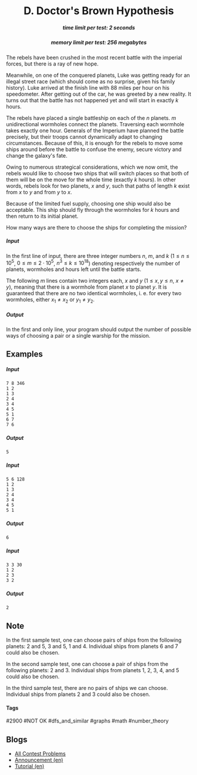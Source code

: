 <h1 style='text-align: center;'> D. Doctor's Brown Hypothesis</h1>

<h5 style='text-align: center;'>time limit per test: 2 seconds</h5>
<h5 style='text-align: center;'>memory limit per test: 256 megabytes</h5>

The rebels have been crushed in the most recent battle with the imperial forces, but there is a ray of new hope.

Meanwhile, on one of the conquered planets, Luke was getting ready for an illegal street race (which should come as no surprise, given his family history). Luke arrived at the finish line with 88 miles per hour on his speedometer. After getting out of the car, he was greeted by a new reality. It turns out that the battle has not happened yet and will start in exactly $k$ hours.

The rebels have placed a single battleship on each of the $n$ planets. $m$ unidirectional wormholes connect the planets. Traversing each wormhole takes exactly one hour. Generals of the Imperium have planned the battle precisely, but their troops cannot dynamically adapt to changing circumstances. Because of this, it is enough for the rebels to move some ships around before the battle to confuse the enemy, secure victory and change the galaxy's fate.

Owing to numerous strategical considerations, which we now omit, the rebels would like to choose two ships that will switch places so that both of them will be on the move for the whole time (exactly $k$ hours). In other words, rebels look for two planets, $x$ and $y$, such that paths of length $k$ exist from $x$ to $y$ and from $y$ to $x$.

Because of the limited fuel supply, choosing one ship would also be acceptable. This ship should fly through the wormholes for $k$ hours and then return to its initial planet.

How many ways are there to choose the ships for completing the mission? 

##### Input

In the first line of input, there are three integer numbers $n$, $m$, and $k$ ($1 \leq n \leq 10^5$, $0 \leq m \leq 2 \cdot 10^5$, $n^3 \leq k \leq 10^{18}$) denoting respectively the number of planets, wormholes and hours left until the battle starts.

The following $m$ lines contain two integers each, $x$ and $y$ ($1 \leq x, y \leq n$, $x \ne y$), meaning that there is a wormhole from planet $x$ to planet $y$. It is guaranteed that there are no two identical wormholes, i. e. for every two wormholes, either $x_1 \neq x_2$ or $y_1 \neq y_2$.

##### Output

In the first and only line, your program should output the number of possible ways of choosing a pair or a single warship for the mission.

## Examples

##### Input


```text
7 8 346
1 2
1 3
2 4
3 4
4 5
5 1
6 7
7 6
```
##### Output


```text
5
```
##### Input


```text
5 6 128
1 2
1 3
2 4
3 4
4 5
5 1
```
##### Output


```text
6
```
##### Input


```text
3 3 30
1 2
2 3
3 2
```
##### Output


```text
2
```
## Note

In the first sample test, one can choose pairs of ships from the following planets: $2$ and $5$, $3$ and $5$, $1$ and $4$. Individual ships from planets $6$ and $7$ could also be chosen.

In the second sample test, one can choose a pair of ships from the following planets: $2$ and $3$. Individual ships from planets $1$, $2$, $3$, $4$, and $5$ could also be chosen.

In the third sample test, there are no pairs of ships we can choose. Individual ships from planets $2$ and $3$ could also be chosen.



#### Tags 

#2900 #NOT OK #dfs_and_similar #graphs #math #number_theory 

## Blogs
- [All Contest Problems](../Codeforces_Round_880_(Div._1).md)
- [Announcement (en)](../blogs/Announcement_(en).md)
- [Tutorial (en)](../blogs/Tutorial_(en).md)
